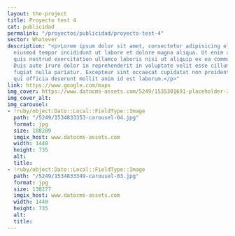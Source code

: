```yaml
---
layout: the-project
title: Proyecto test 4
cat: publicidad
permalink: "/proyectos/publicidad/proyecto-test-4"
sector: Whatever
description: "<p>Lorem ipsum dolor sit amet, consectetur adipisicing elit, sed do
  eiusmod tempor incididunt ut labore et dolore magna aliqua. Ut enim ad minim veniam,
  quis nostrud exercitation ullamco laboris nisi ut aliquip ex ea commodo consequat.
  Duis aute irure dolor in reprehenderit in voluptate velit esse cillum dolore eu
  fugiat nulla pariatur. Excepteur sint occaecat cupidatat non proident, sunt in culpa
  qui officia deserunt mollit anim id est laborum.</p>"
link: https://www.google.com/maps
img_cover: https://www.datocms-assets.com/5249/1535301691-placeholder-350x350.png
img_cover_alt: 
img_carousel:
- !ruby/object:Dato::Local::FieldType::Image
  path: "/5249/1534833353-carousel-04.jpg"
  format: jpg
  size: 188289
  imgix_host: www.datocms-assets.com
  width: 1440
  height: 735
  alt: 
  title: 
- !ruby/object:Dato::Local::FieldType::Image
  path: "/5249/1534833349-carousel-03.jpg"
  format: jpg
  size: 138277
  imgix_host: www.datocms-assets.com
  width: 1440
  height: 735
  alt: 
  title: 
---
```


